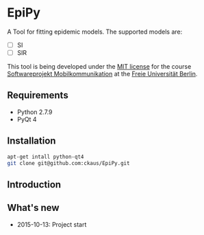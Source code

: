 # EpiPy
A Tool for fitting epidemic models. The supported models are:

 - [ ] SI
 - [ ] SIR

This tool is being developed under the [MIT license][1] for the course [Softwareprojekt Mobilkommunikation][2] at the [Freie Universität Berlin][3]. 

## Requirements
 * Python 2.7.9
 * PyQt 4

## Installation
```bash
apt-get intall python-qt4
git clone git@github.com:ckaus/EpiPy.git
```
## Introduction

## What's new
 * 2015-10-13: Project start

[1]: https://github.com/ckaus/EpiPy/blob/master/LICENSE 		"MIT license"         
[2]: http://www.mi.fu-berlin.de/inf/groups/ag-tech/teaching/2015-16_WS/P_19308912_Softwareprojekt_Mobilkommunikation/index.html  "Course"
[3]: http://www.fu-berlin.de/en/index.html 						"FU Berlin"
[4]: http://tkinter.unpythonic.net/wiki/						"Tkinter"
